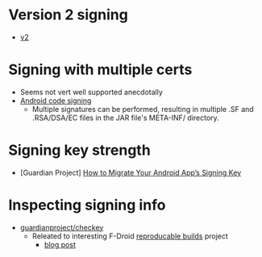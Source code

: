 # Version 2 signing

- [v2](https://source.android.com/security/apksigning/v2.html)

# Signing with multiple certs

- Seems not vert well supported anecdotally
- [Android code signing](https://nelenkov.blogspot.co.uk/2013/04/android-code-signing.html)
  - Multiple signatures can be performed, resulting in multiple .SF and .RSA/DSA/EC files in the JAR file's META-INF/ directory.

# Signing key strength

- [Guardian Project] [How to Migrate Your Android App’s Signing Key](https://guardianproject.info/2015/12/29/how-to-migrate-your-android-apps-signing-key/)

# Inspecting signing info

- [guardianproject/checkey](https://github.com/guardianproject/checkey)
  - Releated to interesting F-Droid [reproducable builds](https://f-droid.org/wiki/page/Deterministic,_Reproducible_Builds) project
    - [blog post](https://guardianproject.info/2015/02/11/complete-reproducible-app-distribution-achieved/)
